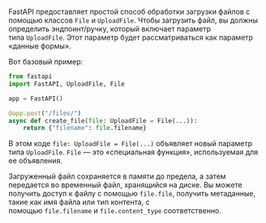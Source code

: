 FastAPI предоставляет простой способ обработки загрузки файлов с помощью классов `File` и `UploadFile`. Чтобы загрузить файл, вы должны определить эндпоинт/ручку, который включает параметр типа `UploadFile`. Этот параметр будет рассматриваться как параметр «данные формы».

Вот базовый пример:

```python
from fastapi 
import FastAPI, UploadFile, File 

app = FastAPI() 

@app.post("/files/") 
async def create_file(file: UploadFile = File(...)): 
	return {"filename": file.filename}
```
В этом коде `file: UploadFile = File(...)` объявляет новый параметр типа `UploadFile`. `File` — это «специальная функция», используемая для ее объявления.

Загруженный файл сохраняется в памяти до предела, а затем передается во временный файл, хранящийся на диске. Вы можете получить доступ к файлу с помощью `file.file`, получить метаданные, такие как имя файла или тип контента, с помощью `file.filename` и `file.content_type` соответственно.